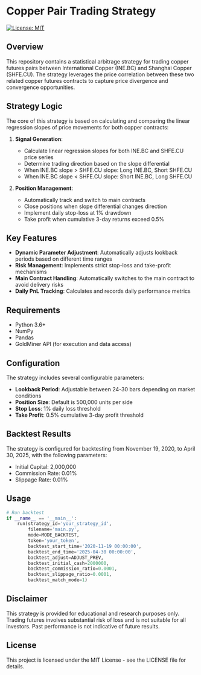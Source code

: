 # Copper Pair Trading Strategy

[![License: MIT](https://img.shields.io/badge/License-MIT-yellow.svg)](https://opensource.org/licenses/MIT)

## Overview

This repository contains a statistical arbitrage strategy for trading copper futures pairs between International Copper (INE.BC) and Shanghai Copper (SHFE.CU). The strategy leverages the price correlation between these two related copper futures contracts to capture price divergence and convergence opportunities.

## Strategy Logic

The core of this strategy is based on calculating and comparing the linear regression slopes of price movements for both copper contracts:

1. **Signal Generation**: 
   - Calculate linear regression slopes for both INE.BC and SHFE.CU price series
   - Determine trading direction based on the slope differential
   - When INE.BC slope > SHFE.CU slope: Long INE.BC, Short SHFE.CU
   - When INE.BC slope < SHFE.CU slope: Short INE.BC, Long SHFE.CU

2. **Position Management**:
   - Automatically track and switch to main contracts
   - Close positions when slope differential changes direction
   - Implement daily stop-loss at 1% drawdown
   - Take profit when cumulative 3-day returns exceed 0.5%

## Key Features

- **Dynamic Parameter Adjustment**: Automatically adjusts lookback periods based on different time ranges
- **Risk Management**: Implements strict stop-loss and take-profit mechanisms
- **Main Contract Handling**: Automatically switches to the main contract to avoid delivery risks
- **Daily PnL Tracking**: Calculates and records daily performance metrics

## Requirements

- Python 3.6+
- NumPy
- Pandas
- GoldMiner API (for execution and data access)

## Configuration

The strategy includes several configurable parameters:

- **Lookback Period**: Adjustable between 24-30 bars depending on market conditions
- **Position Size**: Default is 500,000 units per side
- **Stop Loss**: 1% daily loss threshold
- **Take Profit**: 0.5% cumulative 3-day profit threshold

## Backtest Results

The strategy is configured for backtesting from November 19, 2020, to April 30, 2025, with the following parameters:

- Initial Capital: 2,000,000
- Commission Rate: 0.01%
- Slippage Rate: 0.01%

## Usage

```python
# Run backtest
if __name__ == '__main__':
    run(strategy_id='your_strategy_id',
        filename='main.py',
        mode=MODE_BACKTEST,
        token='your_token',
        backtest_start_time='2020-11-19 00:00:00',
        backtest_end_time='2025-04-30 00:00:00',
        backtest_adjust=ADJUST_PREV,
        backtest_initial_cash=2000000,
        backtest_commission_ratio=0.0001,
        backtest_slippage_ratio=0.0001,
        backtest_match_mode=1)
```

## Disclaimer

This strategy is provided for educational and research purposes only. Trading futures involves substantial risk of loss and is not suitable for all investors. Past performance is not indicative of future results.

## License

This project is licensed under the MIT License - see the LICENSE file for details.
